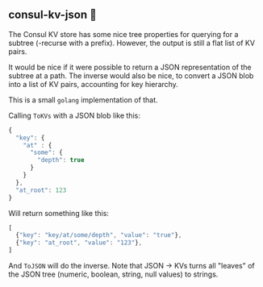 ## consul-kv-json 🌲

The Consul KV store has some nice tree properties for querying for a subtree (-recurse with a prefix). However, the output is still a flat list of KV pairs.

It would be nice if it were possible to return a JSON representation of the subtree at a path. The inverse would also be nice, to convert a JSON blob into a list of KV pairs, accounting for key hierarchy.

This is a small `golang` implementation of that.

Calling `ToKVs` with a JSON blob like this:
```js
{
  "key": {
    "at" : {
      "some": {
        "depth": true
      }
    }
  },
  "at_root": 123
}
```

Will return something like this:
```js
[
  {"key": "key/at/some/depth", "value": "true"},
  {"key": "at_root", "value": "123"},
]
```

And `ToJSON` will do the inverse. Note that JSON -> KVs turns all "leaves" of the JSON tree (numeric, boolean, string, null values) to strings.
